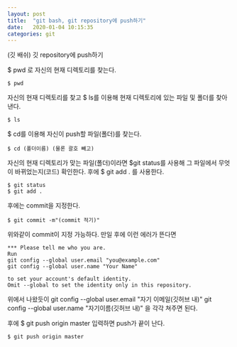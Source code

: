 ```yaml
---
layout: post
title:  "git bash, git repository에 push하기"
date:   2020-01-04 10:15:35
categories: git
---
```



(깃 배쉬) 깃 repository에 push하기 

$ pwd 로 자신의 현재 디렉토리를 찾는다.

    $ pwd


자신의 현재 디렉토리를 찾고 $ ls를 이용해 현재 디렉토리에 있는 파일 및 폴더를 찾아낸다.
 

    $ ls
    
$ cd를 이용해 자신이 push할 파일(폴더)를 찾는다.

    $ cd (폴더이름) (물론 괄호 빼고)

 자신의 현재 디렉토리가 맞는 파일(폴더)이라면 $git status를 사용해 그 파일에서 무엇이 바뀌었는지(코드) 확인한다. 후에 $ git add . 를 사용한다.
 

    $ git status
    $ git add . 
후에는 commit을 지정한다.

    $ git commit -m"(commit 적기)"

위와같이 commit이 지정 가능하다.
만일 후에 이런 에러가 뜬다면

    *** Please tell me who you are.
    Run
    git config --global user.email "you@example.com"
    git config --global user.name "Your Name"
    
    to set your account's default identity.
    Omit --global to set the identity only in this repository.

위에서 나왔듯이 git config --global user.email "자기 이메일(깃허브 내)"
							 git config --global user.name "자기이름(깃허브 내)"
							 을 각각 쳐주면 된다.

후에 $ git push origin master 입력하면 push가 끝이 난다.

    $ git push origin master